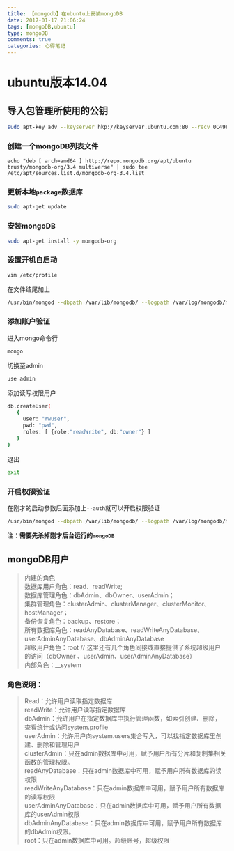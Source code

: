 ```yaml
---
title: 【mongodb】在ubuntu上安装mongoDB
date: 2017-01-17 21:06:24
tags: [mongoDB,ubuntu]
type: mongoDB
comments: true
categories: 心得笔记
---
```

# ubuntu版本14.04

## 导入包管理所使用的公钥
```bash
sudo apt-key adv --keyserver hkp://keyserver.ubuntu.com:80 --recv 0C49F3730359A14518585931BC711F9BA15703C6
```

### 创建一个mongoDB列表文件

```
echo "deb [ arch=amd64 ] http://repo.mongodb.org/apt/ubuntu trusty/mongodb-org/3.4 multiverse" | sudo tee /etc/apt/sources.list.d/mongodb-org-3.4.list
```
### 更新本地`package`数据库
```bash
sudo apt-get update
```

### 安装mongoDB
```bash
sudo apt-get install -y mongodb-org
```

### 设置开机自启动
```bash
vim /etc/profile
```
在文件结尾加上
```bash
/usr/bin/mongod --dbpath /var/lib/mongodb/ --logpath /var/log/mongodb/mongodb.log --logappend  &
```

### 添加账户验证
进入mongo命令行
```bash
mongo
```
切换至admin
```bash
use admin
```
添加读写权限用户
```bash
db.createUser(
   {
     user: "rwuser",
     pwd: "pwd",
     roles: [ {role:"readWrite", db:"owner"} ]
   }
)
```
退出
```bash
exit
```
### 开启权限验证
在刚才的启动参数后面添加上`--auth`就可以开启权限验证
```bash
/usr/bin/mongod --dbpath /var/lib/mongodb/ --logpath /var/log/mongodb/mongodb.log --logappend  &
```
注：**需要先杀掉刚才后台运行的`mongoDB`**



## mongoDB用户
> 内建的角色  
数据库用户角色：read、readWrite;  
数据库管理角色：dbAdmin、dbOwner、userAdmin；  
集群管理角色：clusterAdmin、clusterManager、clusterMonitor、hostManager；  
备份恢复角色：backup、restore；  
所有数据库角色：readAnyDatabase、readWriteAnyDatabase、userAdminAnyDatabase、dbAdminAnyDatabase  
超级用户角色：root // 这里还有几个角色间接或直接提供了系统超级用户的访问（dbOwner 、userAdmin、userAdminAnyDatabase）  
内部角色：__system  

### 角色说明：
>Read：允许用户读取指定数据库  
readWrite：允许用户读写指定数据库  
dbAdmin：允许用户在指定数据库中执行管理函数，如索引创建、删除，查看统计或访问system.profile  
userAdmin：允许用户向system.users集合写入，可以找指定数据库里创建、删除和管理用户  
clusterAdmin：只在admin数据库中可用，赋予用户所有分片和复制集相关函数的管理权限。  
readAnyDatabase：只在admin数据库中可用，赋予用户所有数据库的读权限  
readWriteAnyDatabase：只在admin数据库中可用，赋予用户所有数据库的读写权限  
userAdminAnyDatabase：只在admin数据库中可用，赋予用户所有数据库的userAdmin权限  
dbAdminAnyDatabase：只在admin数据库中可用，赋予用户所有数据库的dbAdmin权限。  
root：只在admin数据库中可用。超级账号，超级权限  

